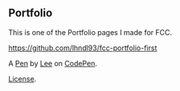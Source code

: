 ## Portfolio

This is one of the Portfolio pages I made for FCC.

https://github.com/lhndl93/fcc-portfolio-first

A [Pen](https://codepen.io/lee-aah/pen/LLGVaa) by [Lee](https://codepen.io/lee-aah) on [CodePen](https://codepen.io).

[License](https://codepen.io/lee-aah/pen/LLGVaa/license).
